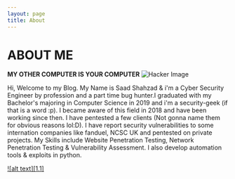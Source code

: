 ```yaml
---
layout: page
title: About
---
```

# ABOUT ME
**MY OTHER COMPUTER IS YOUR COMPUTER**
   ![Hacker Image](https://camo.githubusercontent.com/55de9dbbbe05358eb17498bdfae3a777a9995310/68747470733a2f2f696d616765732e636f696e74656c6567726170682e636f6d2f696d616765732f3731375f6148523063484d364c79397a4d79356a62326c75644756735a5764795958426f4c6d4e766253397a644739795957646c4c335677624739685a484d76646d6c6c647939694e6d49354f4745775a5467324d544d335a445a6a4d574e68597a6c685a4463344d6a4d305a6a63344e5335716347633d2e6a7067)

Hi, Welcome to my Blog. My Name is Saad Shahzad & i'm a Cyber Security Engineer by profession and a part time bug hunter.I graduated with my Bachelor's majoring in Computer Science in 2019 and i'm a security-geek (if that is a word :p). I became aware of this field in 2018 and have been working since then. I have pentested a few clients (Not gonna name them for obvious reasons lol:D). 
I have report security vulnerabilities to some internation companies like fanduel, NCSC UK and pentested on private projects. My Skills include Website Penetration Testing, Network Penetration Testing & Vulnerability Assessment. I also develop automation tools & exploits in python.  

[![alt text][1.1]][1]


[1]: https://github.com/saad-20
